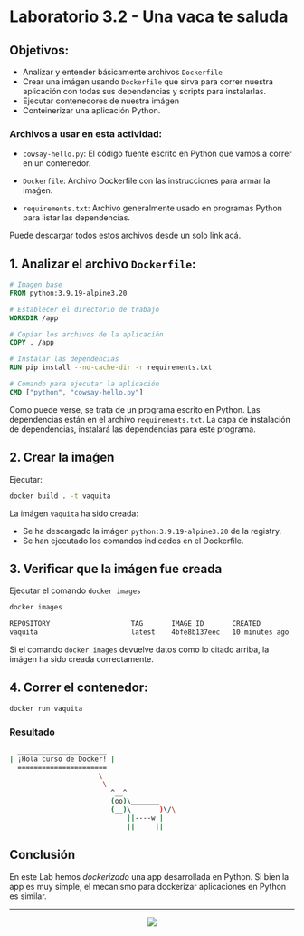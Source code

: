 # Laboratorio 3.2 - Una vaca te saluda

## Objetivos:
- Analizar y entender básicamente archivos `Dockerfile`
- Crear una imágen usando `Dockerfile` que sirva para correr nuestra aplicación con todas sus dependencias y scripts para instalarlas.
- Ejecutar contenedores de nuestra imágen
- Conteinerizar una aplicación Python.

### Archivos a usar en esta actividad:

- `cowsay-hello.py`: El código fuente escrito en Python que vamos a correr en un contenedor.
- `Dockerfile`: Archivo Dockerfile con las instrucciones para armar la imaǵen.

- `requirements.txt`: Archivo generalmente usado en programas Python para listar las dependencias.

Puede descargar todos estos archivos desde un solo link <a href="https://raw.githubusercontent.com/kity-linuxero/docker_410_practicas/main/labs/03-dockerfiles/32-cow/32-cow.zip" download>acá</a>.

## 1. Analizar el archivo `Dockerfile`:
```Dockerfile
# Imagen base
FROM python:3.9.19-alpine3.20

# Establecer el directorio de trabajo
WORKDIR /app

# Copiar los archivos de la aplicación
COPY . /app

# Instalar las dependencias
RUN pip install --no-cache-dir -r requirements.txt

# Comando para ejecutar la aplicación
CMD ["python", "cowsay-hello.py"]
```
Como puede verse, se trata de un programa escrito en Python. Las dependencias están en el archivo `requirements.txt`. La capa de instalación de dependencias, instalará las dependencias para este programa.


## 2. Crear la imaǵen

Ejecutar:

```bash
docker build . -t vaquita
```
La imágen `vaquita` ha sido creada:
- Se ha descargado la imágen `python:3.9.19-alpine3.20` de la registry.
- Se han ejecutado los comandos indicados en el Dockerfile.


## 3. Verificar que la imágen fue creada

Ejecutar el comando `docker images`

```bash
docker images

REPOSITORY                    TAG       IMAGE ID       CREATED          SIZE
vaquita                       latest    4bfe8b137eec   10 minutes ago   54.4MB 
```

Si el comando `docker images` devuelve datos como lo citado arriba, la imágen ha sido creada correctamente.

## 4. Correr el contenedor:

```bash
docker run vaquita
```
### Resultado

```bash
  ______________________
| ¡Hola curso de Docker! |
  ======================
                      \
                       \
                         ^__^
                         (oo)\_______
                         (__)\       )\/\
                             ||----w |
                             ||     ||

```


## Conclusión
En este Lab hemos _dockerizado_ una app desarrollada en Python. Si bien la app es muy simple, el mecanismo para dockerizar aplicaciones en Python es similar.

---------------

<p align="center">
  <img src="https://docker.idepba.com.ar/img/logos/logos.footer.gray.webp">
</p>
